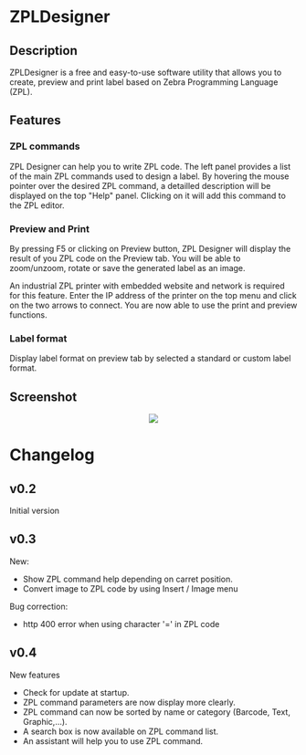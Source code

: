 # ZPLDesigner
## Description
ZPLDesigner is a free and easy-to-use software utility that allows you to create, preview and print label based on Zebra Programming Language (ZPL).

## Features
### ZPL commands
ZPL Designer can help you to write ZPL code. The left panel provides a list of the main ZPL commands used to design a label.
By hovering the mouse pointer over the desired ZPL command, a detailled description will be displayed on the top "Help" panel. Clicking on it will add this command to the ZPL editor.

### Preview and Print
By pressing F5 or clicking on Preview button, ZPL Designer will display the result of you ZPL code on the Preview tab. You will be able to zoom/unzoom, rotate or save the generated label as an image.

An industrial ZPL printer with embedded website and network is required for this feature. Enter the IP address of the printer on the top menu and click on the two arrows to connect. You are now able to use the print and preview functions.

### Label format
Display label format on preview tab by selected a standard or custom label format.

## Screenshot
<p align="center">
  <img src="https://static.wixstatic.com/media/9b4f86_9d30b7c9906b460e89fe45f8f5ca7e5f~mv2.png/v1/crop/x_3,y_0,w_1913,h_1040/fill/w_758,h_412,al_c,q_80,usm_0.66_1.00_0.01/9b4f86_9d30b7c9906b460e89fe45f8f5ca7e5f~mv2.webp">
</p>

# Changelog
## v0.2
Initial version

## v0.3
New:
- Show ZPL command help depending on carret position.
- Convert image to ZPL code by using Insert / Image menu

Bug correction:
- http 400 error when using character '=' in ZPL code

## v0.4
New features
- Check for update at startup.
- ZPL command parameters are now display more clearly.
- ZPL command can now be sorted by name or category (Barcode, Text, Graphic,...).
- A search box is now available on ZPL command list.
- An assistant will help you to use ZPL command.

